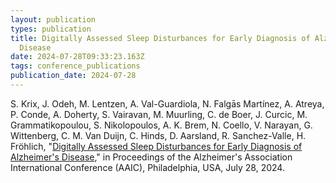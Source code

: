 ```yaml
---
layout: publication
types: publication
title: Digitally Assessed Sleep Disturbances for Early Diagnosis of Alzheimer's
  Disease
date: 2024-07-28T09:33:23.163Z
tags: conference_publications
publication_date: 2024-07-28
---
```

S. Krix, J. Odeh, M. Lentzen, A. Val-Guardiola, N. Falgās Martínez, A. Atreya, P. Conde, A. Doherty, S. Vairavan, M. Muurling, C. de Boer, J. Curcic, M. Grammatikopoulou, S. Nikolopoulos, A. K. Brem, N. Coello, V. Narayan, G. Wittenberg, C. M. Van Duijn, C. Hinds, D. Aarsland, R. Sanchez-Valle, H. Fröhlich, "[Digitally Assessed Sleep Disturbances for Early Diagnosis of Alzheimer's Disease](https://alz.confex.com/alz/2024/meetingapp.cgi/Paper/94236)," in Proceedings of the Alzheimer's Association International Conference (AAIC), Philadelphia, USA, July 28, 2024.